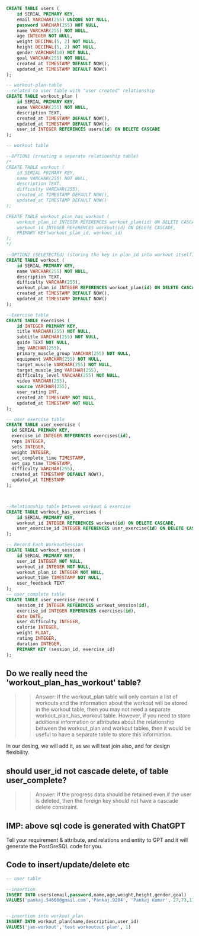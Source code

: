 ```sql
CREATE TABLE users (
    id SERIAL PRIMARY KEY,
    email VARCHAR(255) UNIQUE NOT NULL,
    password VARCHAR(255) NOT NULL,
    name VARCHAR(255) NOT NULL,
    age INTEGER NOT NULL,
    weight DECIMAL(5, 2) NOT NULL,
    height DECIMAL(5, 2) NOT NULL,
    gender VARCHAR(10) NOT NULL,
    goal VARCHAR(255) NOT NULL,
    created_at TIMESTAMP DEFAULT NOW(),
    updated_at TIMESTAMP DEFAULT NOW()
);

-- workout-plan-table
--related to user table with "user created" relationship
CREATE TABLE workout_plan (
    id SERIAL PRIMARY KEY,
    name VARCHAR(255) NOT NULL,
    description TEXT,
    created_at TIMESTAMP DEFAULT NOW(),
    updated_at TIMESTAMP DEFAULT NOW(),
    user_id INTEGER REFERENCES users(id) ON DELETE CASCADE
);

-- workout table

--OPTION1 (creating a seperate relationship table)
/*
CREATE TABLE workout (
    id SERIAL PRIMARY KEY,
    name VARCHAR(255) NOT NULL,
    description TEXT,
    difficulty VARCHAR(255),
    created_at TIMESTAMP DEFAULT NOW(),
    updated_at TIMESTAMP DEFAULT NOW()
);

CREATE TABLE workout_plan_has_workout (
    workout_plan_id INTEGER REFERENCES workout_plan(id) ON DELETE CASCADE,
    workout_id INTEGER REFERENCES workout(id) ON DELETE CASCADE,
    PRIMARY KEY(workout_plan_id, workout_id)
);
*/

--OPTION2 (SELETECTEd) (storing the key in plan_id into workout itself)
CREATE TABLE workout (
    id SERIAL PRIMARY KEY,
    name VARCHAR(255) NOT NULL,
    description TEXT,
    difficulty VARCHAR(255),
    workout_plan_id INTEGER REFERENCES workout_plan(id) ON DELETE CASCADE,
    created_at TIMESTAMP DEFAULT NOW(),
    updated_at TIMESTAMP DEFAULT NOW()
);

--Exercise table
CREATE TABLE exercises (
    id INTEGER PRIMARY KEY,
    title VARCHAR(255) NOT NULL,
    subtitle VARCHAR(255) NOT NULL,
    guide TEXT NOT NULL,
    img VARCHAR(255),
    primary_muscle_group VARCHAR(255) NOT NULL,
    equipment VARCHAR(255) NOT NULL,
    target_muscle VARCHAR(255) NOT NULL,
    target_muscle_img VARCHAR(255),
    difficulty_level VARCHAR(255) NOT NULL,
    video VARCHAR(255),
    source VARCHAR(255),
    user_rating INT,
    created_at TIMESTAMP NOT NULL,
    updated_at TIMESTAMP NOT NULL
);

-- user exercise table
CREATE TABLE user_exercise (
  id SERIAL PRIMARY KEY,
  exercise_id INTEGER REFERENCES exercises(id),
  reps INTEGER,
  sets INTEGER,
  weight INTEGER,
  set_complete_time TIMESTAMP,
  set_gap_time TIMESTAMP,
  difficulty VARCHAR(255),
  created_at TIMESTAMP DEFAULT NOW(),
  updated_at TIMESTAMP
);



--Relationship table between workout & exercise 
CREATE TABLE workout_has_exercises (
    id SERIAL PRIMARY KEY,
    workout_id INTEGER REFERENCES workout(id) ON DELETE CASCADE,
    user_exercise_id INTEGER REFERENCES user_exercise(id) ON DELETE CASCADE
);

-- Record Each WorkoutSession
CREATE TABLE workout_session (
    id SERIAL PRIMARY KEY,
    user_id INTEGER NOT NULL,
    workout_id INTEGER NOT NULL,
    workout_plan_id INTEGER NOT NULL,
    workout_time TIMESTAMP NOT NULL,
    user_feedback TEXT   
);
-- user_complete table
CREATE TABLE user_exercise_record (
    session_id INTEGER REFERENCES workout_session(id),
    exercise_id INTEGER REFERENCES exercises(id),
    date DATE,
    user_difficulty INTEGER,
    calorie INTEGER,
    weight FLOAT,
    rating INTEGER,
    duration INTEGER,
    PRIMARY KEY (session_id, exercise_id)
);

```

## Do we really need the 'workout_plan_has_workout' table?
>> Answer: 
If the workout_plan table will only contain a list of workouts and the information about the workout will be stored in the workout table, then you may not need a separate workout_plan_has_workout table. However, if you need to store additional information or attributes about the relationship between the workout_plan and workout tables, then it would be useful to have a separate table to store this information.

In our desing, we will add it, as we will test join also, and for design flexibility.

## should user_id not cascade delete, of table user_complete?
>> Answer:
If the progress data should be retained even if the user is deleted, then the foreign key should not have a cascade delete constraint.

## IMP: above sql code is generated with ChatGPT
Tell your requirement & attribute, and relations and entity to GPT and it will generate the PostGreSQL code for you.

## Code to insert/update/delete etc

```sql
-- user table

--insertion
INSERT INTO users(email,password,name,age,weight,height,gender,goal)
VALUES('pankaj.54666@gmail.com','Pankaj.9204', 'Pankaj Kumar', 27,73,170,'male','be fit')


--insertion into workout_plan
INSERT INTO workout_plan(name,description,user_id)
VALUES('jan-workout','test workoutout plan', 1)

```